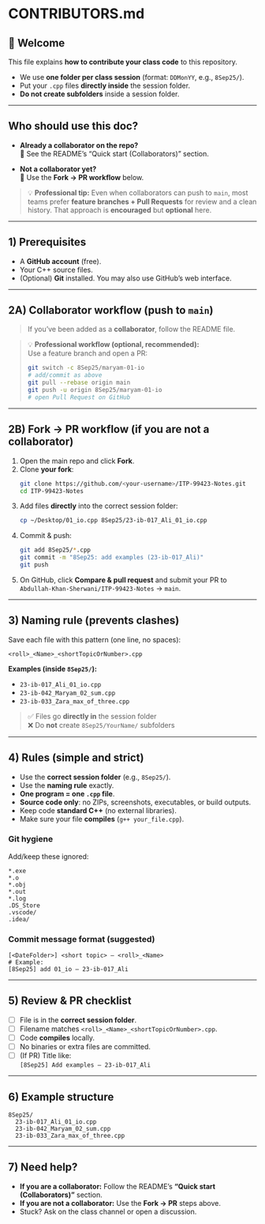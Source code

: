 # CONTRIBUTORS.md

## 👋 Welcome
This file explains **how to contribute your class code** to this repository.

- We use **one folder per class session** (format: `DDMonYY`, e.g., `8Sep25/`).
- Put your `.cpp` files **directly inside** the session folder.
- **Do not create subfolders** inside a session folder.

---

## Who should use this doc?

- **Already a collaborator on the repo?**  
  🔽 See the README’s “Quick start (Collaborators)” section.

- **Not a collaborator yet?**  
  🔽 Use the **Fork → PR workflow** below.

> 💡 **Professional tip:** Even when collaborators can push to `main`, most teams prefer **feature branches + Pull Requests** for review and a clean history. That approach is **encouraged** but **optional** here.

---

## 1) Prerequisites
- A **GitHub account** (free).
- Your C++ source files.
- (Optional) **Git** installed. You may also use GitHub’s web interface.

---

## 2A) Collaborator workflow (push to `main`)
> If you’ve been added as a **collaborator**, follow the README file.  

> 💡 **Professional workflow (optional, recommended):**  
> Use a feature branch and open a PR:
> ```bash
> git switch -c 8Sep25/maryam-01-io
> # add/commit as above
> git pull --rebase origin main
> git push -u origin 8Sep25/maryam-01-io
> # open Pull Request on GitHub
> ```

---

## 2B) Fork → PR workflow (if you are **not** a collaborator)
1. Open the main repo and click **Fork**.
2. Clone **your fork**:
   ```bash
   git clone https://github.com/<your-username>/ITP-99423-Notes.git
   cd ITP-99423-Notes
   ```
3. Add files **directly** into the correct session folder:
   ```bash
   cp ~/Desktop/01_io.cpp 8Sep25/23-ib-017_Ali_01_io.cpp
   ```
4. Commit & push:
   ```bash
   git add 8Sep25/*.cpp
   git commit -m "8Sep25: add examples (23-ib-017_Ali)"
   git push
   ```
5. On GitHub, click **Compare & pull request** and submit your PR to  
   `Abdullah-Khan-Sherwani/ITP-99423-Notes` → `main`.

---

## 3) Naming rule (prevents clashes)
Save each file with this pattern (one line, no spaces):
```
<roll>_<Name>_<shortTopicOrNumber>.cpp
```
**Examples (inside `8Sep25/`):**
- `23-ib-017_Ali_01_io.cpp`
- `23-ib-042_Maryam_02_sum.cpp`
- `23-ib-033_Zara_max_of_three.cpp`

> ✅ Files go **directly in** the session folder  
> ❌ Do **not** create `8Sep25/YourName/` subfolders

---

## 4) Rules (simple and strict)
- Use the **correct session folder** (e.g., `8Sep25/`).
- Use the **naming rule** exactly.
- **One program = one `.cpp` file**.
- **Source code only**: no ZIPs, screenshots, executables, or build outputs.
- Keep code **standard C++** (no external libraries).
- Make sure your file **compiles** (`g++ your_file.cpp`).

### Git hygiene
Add/keep these ignored:
```
*.exe
*.o
*.obj
*.out
*.log
.DS_Store
.vscode/
.idea/
```

### Commit message format (suggested)
```
[<DateFolder>] <short topic> – <roll>_<Name>
# Example:
[8Sep25] add 01_io – 23-ib-017_Ali
```

---

## 5) Review & PR checklist
- [ ] File is in the **correct session folder**.
- [ ] Filename matches `<roll>_<Name>_<shortTopicOrNumber>.cpp`.
- [ ] Code **compiles** locally.
- [ ] No binaries or extra files are committed.
- [ ] (If PR) Title like:  
      `[8Sep25] Add examples – 23-ib-017_Ali`

---

## 6) Example structure
```
8Sep25/
  23-ib-017_Ali_01_io.cpp
  23-ib-042_Maryam_02_sum.cpp
  23-ib-033_Zara_max_of_three.cpp
```

---

## 7) Need help?
- **If you are a collaborator:** Follow the README’s **“Quick start (Collaborators)”** section.  
- **If you are not a collaborator:** Use the **Fork → PR** steps above.  
- Stuck? Ask on the class channel or open a discussion.
